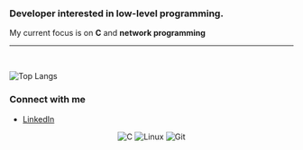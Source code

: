 ### Developer interested in low-level programming.

My current focus is on **C** and **network programming** 

---

<br>

![Top Langs](https://github-readme-stats.vercel.app/api/top-langs/?username=altCourier&layout=compact)


### Connect with me

-   [LinkedIn](https://www.linkedin.com/in/slauluyol/)

<p align="center">
  <img src="https://img.shields.io/badge/C-00599C?style=for-the-badge&logo=c&logoColor=white" alt="C"/>
  <img src="https://img.shields.io/badge/Linux-FCC624?style=for-the-badge&logo=linux&logoColor=black" alt="Linux"/>
  <img src="https://img.shields.io/badge/Git-F05032?style=for-the-badge&logo=git&logoColor=white" alt="Git"/>
</p>
